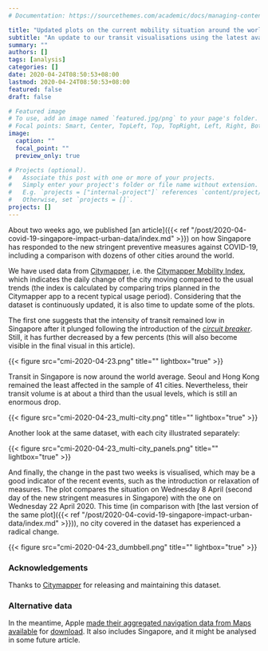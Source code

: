 ```yaml
---
# Documentation: https://sourcethemes.com/academic/docs/managing-content/

title: "Updated plots on the current mobility situation around the world"
subtitle: "An update to our transit visualisations using the latest available data"
summary: ""
authors: []
tags: [analysis]
categories: []
date: 2020-04-24T08:50:53+08:00
lastmod: 2020-04-24T08:50:53+08:00
featured: false
draft: false

# Featured image
# To use, add an image named `featured.jpg/png` to your page's folder.
# Focal points: Smart, Center, TopLeft, Top, TopRight, Left, Right, BottomLeft, Bottom, BottomRight.
image:
  caption: ""
  focal_point: ""
  preview_only: true

# Projects (optional).
#   Associate this post with one or more of your projects.
#   Simply enter your project's folder or file name without extension.
#   E.g. `projects = ["internal-project"]` references `content/project/deep-learning/index.md`.
#   Otherwise, set `projects = []`.
projects: []
---
```


About two weeks ago, we published
[an article]({{< ref "/post/2020-04-covid-19-singapore-impact-urban-data/index.md" >}}) on how Singapore has responded to the new stringent preventive measures against COVID-19, including a comparison with dozens of other cities around the world.

We have used data from [Citymapper](https://citymapper.com), i.e. the [Citymapper Mobility Index](https://citymapper.com/cmi), which indicates the daily change of the city moving compared to the usual trends (the index is calculated by comparing trips planned in the Citymapper app to a recent typical usage period).
Considering that the dataset is continuously updated, it is also time to update some of the plots.

The first one suggests that the intensity of transit remained low in Singapore after it plunged following the introduction of the [_circuit breaker_](https://www.gov.sg/article/what-you-can-and-cannot-do-during-the-circuit-breaker-period).
Still, it has further decreased by a few percents (this will also become visible in the final visual in this article).

{{< figure src="cmi-2020-04-23.png" title="" lightbox="true" >}}

Transit in Singapore is now around the world average.
Seoul and Hong Kong remained the least affected in the sample of 41 cities.
Nevertheless, their transit volume is at about a third than the usual levels, which is still an enormous drop.

{{< figure src="cmi-2020-04-23_multi-city.png" title="" lightbox="true" >}}

Another look at the same dataset, with each city illustrated separately:

{{< figure src="cmi-2020-04-23_multi-city_panels.png" title="" lightbox="true" >}}

And finally, the change in the past two weeks is visualised, which may be a good indicator of the recent events, such as the introduction or relaxation of measures.
The plot compares the situation on Wednesday 8 April (second day of the new stringent measures in Singapore) with the one on Wednesday 22 April 2020.
This time (in comparison with [the last version of the same plot]({{< ref "/post/2020-04-covid-19-singapore-impact-urban-data/index.md" >}})), no city covered in the dataset has experienced a radical change.

{{< figure src="cmi-2020-04-23_dumbbell.png" title="" lightbox="true" >}}

### Acknowledgements 

Thanks to [Citymapper](https://citymapper.com/cmi) for releasing and maintaining this dataset.

### Alternative data

In the meantime, Apple [made their aggregated navigation data from Maps available](https://www.apple.com/sg/newsroom/2020/04/apple-makes-mobility-data-available-to-aid-covid-19-efforts/) for [download](https://www.apple.com/covid19/mobility/).
It also includes Singapore, and it might be analysed in some future article.
